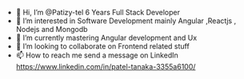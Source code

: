 - 👋 Hi, I’m @Patizy-tel 6 Years Full Stack Developer
- 👀 I’m interested in Software Development mainly  Angular ,Reactjs ,  Nodejs and Mongodb
- 🌱 I’m currently mastering Angular development and Ux
- 💞️ I’m looking to collaborate on  Frontend related stuff
- 📫 How to reach me  send a message on LinkedIn https://www.linkedin.com/in/patel-tanaka-3355a6100/

<!---
Patizy-tel/Patizy-tel is a ✨ special ✨ repository because its `README.md` (this file) appears on your GitHub profile.
You can click the Preview link to take a look at your changes.
--->
